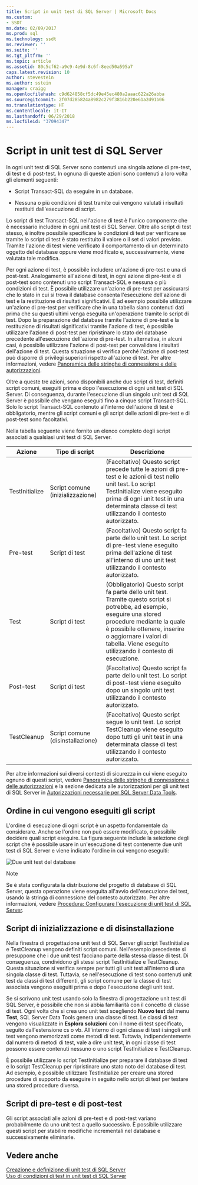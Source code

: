 ```yaml
---
title: Script in unit test di SQL Server | Microsoft Docs
ms.custom:
- SSDT
ms.date: 02/09/2017
ms.prod: sql
ms.technology: ssdt
ms.reviewer: ''
ms.suite: ''
ms.tgt_pltfrm: ''
ms.topic: article
ms.assetid: 80c5cf62-a9c9-4e9d-8c6f-8eed50a595a7
caps.latest.revision: 10
author: stevestein
ms.author: sstein
manager: craigg
ms.openlocfilehash: c9d624858cf5dc49e45ec480a2aaac622a26abba
ms.sourcegitcommit: 2f07d285824a8982c279f3816b220e61a2d91b06
ms.translationtype: HT
ms.contentlocale: it-IT
ms.lasthandoff: 06/29/2018
ms.locfileid: "37094347"
---
```

# <a name="scripts-in-sql-server-unit-tests"></a>Script in unit test di SQL Server
In ogni unit test di SQL Server sono contenuti una singola azione di pre-test, di test e di post-test. In ognuna di queste azioni sono contenuti a loro volta gli elementi seguenti:  
  
-   Script Transact\-SQL da eseguire in un database.  
  
-   Nessuna o più condizioni di test tramite cui vengono valutati i risultati restituiti dall'esecuzione di script.  
  
Lo script di test Transact\-SQL nell'azione di test è l'unico componente che è necessario includere in ogni unit test di SQL Server. Oltre allo script di test stesso, è inoltre possibile specificare le condizioni di test per verificare se tramite lo script di test è stato restituito il valore o il set di valori previsto. Tramite l'azione di test viene verificato il comportamento di un determinato oggetto del database oppure viene modificato e, successivamente, viene valutata tale modifica.  
  
Per ogni azione di test, è possibile includere un'azione di pre-test e una di post-test. Analogamente all'azione di test, in ogni azione di pre-test e di post-test sono contenuti uno script Transact\-SQL e nessuna o più condizioni di test. È possibile utilizzare un'azione di pre-test per assicurarsi che lo stato in cui si trova il database consenta l'esecuzione dell'azione di test e la restituzione di risultati significativi. È ad esempio possibile utilizzare un'azione di pre-test per verificare che in una tabella siano contenuti dati prima che su questi ultimi venga eseguita un'operazione tramite lo script di test. Dopo la preparazione del database tramite l'azione di pre-test e la restituzione di risultati significativi tramite l'azione di test, è possibile utilizzare l'azione di post-test per ripristinare lo stato del database precedente all'esecuzione dell'azione di pre-test. In alternativa, in alcuni casi, è possibile utilizzare l'azione di post-test per convalidare i risultati dell'azione di test. Questa situazione si verifica perché l'azione di post-test può disporre di privilegi superiori rispetto all'azione di test. Per altre informazioni, vedere [Panoramica delle stringhe di connessione e delle autorizzazioni](../ssdt/overview-of-connection-strings-and-permissions.md).  
  
Oltre a queste tre azioni, sono disponibili anche due script di test, definiti script comuni, eseguiti prima e dopo l'esecuzione di ogni unit test di SQL Server. Di conseguenza, durante l'esecuzione di un singolo unit test di SQL Server è possibile che vengano eseguiti fino a cinque script Transact\-SQL. Solo lo script Transact\-SQL contenuto all'interno dell'azione di test è obbligatorio, mentre gli script comuni e gli script delle azioni di pre-test e di post-test sono facoltativi.  
  
Nella tabella seguente viene fornito un elenco completo degli script associati a qualsiasi unit test di SQL Server.  
  
|**Azione**|**Tipo di script**|**Descrizione**|  
|--------------|-------------------|-------------------|  
|TestInitialize|Script comune (inizializzazione)|(Facoltativo) Questo script precede tutte le azioni di pre-test e le azioni di test nello unit test. Lo script TestInitialize viene eseguito prima di ogni unit test in una determinata classe di test utilizzando il contesto autorizzato.|  
|Pre-test|Script di test|(Facoltativo) Questo script fa parte dello unit test. Lo script di pre-test viene eseguito prima dell'azione di test all'interno di uno unit test utilizzando il contesto autorizzato.|  
|Test|Script di test|(Obbligatorio) Questo script fa parte dello unit test. Tramite questo script si potrebbe, ad esempio, eseguire una stored procedure mediante la quale è possibile ottenere, inserire o aggiornare i valori di tabella. Viene eseguito utilizzando il contesto di esecuzione.|  
|Post-test|Script di test|(Facoltativo) Questo script fa parte dello unit test. Lo script di post-test viene eseguito dopo un singolo unit test utilizzando il contesto autorizzato.|  
|TestCleanup|Script comune (disinstallazione)|(Facoltativo) Questo script segue lo unit test. Lo script TestCleanup viene eseguito dopo tutti gli unit test in una determinata classe di test utilizzando il contesto autorizzato.|  
  
Per altre informazioni sui diversi contesti di sicurezza in cui viene eseguito ognuno di questi script, vedere [Panoramica delle stringhe di connessione e delle autorizzazioni](../ssdt/overview-of-connection-strings-and-permissions.md) e la sezione dedicata alle autorizzazioni per gli unit test di SQL Server in [Autorizzazioni necessarie per SQL Server Data Tools](../ssdt/required-permissions-for-sql-server-data-tools.md).  
  
## <a name="order-in-which-scripts-are-run"></a>Ordine in cui vengono eseguiti gli script  
L'ordine di esecuzione di ogni script è un aspetto fondamentale da considerare. Anche se l'ordine non può essere modificato, è possibile decidere quali script eseguire. La figura seguente include la selezione degli script che è possibile usare in un'esecuzione di test contenente due unit test di SQL Server e viene indicato l'ordine in cui vengono eseguiti:  
  
![Due unit test del database](../ssdt/media/twodatabaseunittests.png "Due unit test del database")  
  
> [!NOTE]  
> Se è stata configurata la distribuzione del progetto di database di SQL Server, questa operazione viene eseguita all'avvio dell'esecuzione del test, usando la stringa di connessione del contesto autorizzato. Per altre informazioni, vedere [Procedura: Configurare l'esecuzione di unit test di SQL Server](../ssdt/how-to-configure-sql-server-unit-test-execution.md).  
  
## <a name="initialization-and-cleanup-scripts"></a>Script di inizializzazione e di disinstallazione  
Nella finestra di progettazione unit test di SQL Server gli script TestInitialize e TestCleanup vengono definiti script comuni. Nell'esempio precedente si presuppone che i due unit test facciano parte della stessa classe di test. Di conseguenza, condividono gli stessi script TestInitialize e TestCleanup. Questa situazione si verifica sempre per tutti gli unit test all'interno di una singola classe di test. Tuttavia, se nell'esecuzione di test sono contenuti unit test da classi di test differenti, gli script comune per la classe di test associata vengono eseguiti prima e dopo l'esecuzione degli unit test.  
  
Se si scrivono unit test usando solo la finestra di progettazione unit test di SQL Server, è possibile che non si abbia familiarità con il concetto di classe di test. Ogni volta che si crea uno unit test scegliendo **Nuovo test** dal menu **Test**, SQL Server Data Tools genera una classe di test. Le classi di test vengono visualizzate in **Esplora soluzioni** con il nome di test specificato, seguito dall'estensione cs o vb. All'interno di ogni classe di test i singoli unit test vengono memorizzati come metodi di test. Tuttavia, indipendentemente dal numero di metodi di test, vale a dire unit test, in ogni classe di test possono essere contenuti nessuno o uno script TestInitialize e TestCleanup.  
  
È possibile utilizzare lo script TestInitialize per preparare il database di test e lo script TestCleanup per ripristinare uno stato noto del database di test. Ad esempio, è possibile utilizzare TestInitialize per creare una stored procedure di supporto da eseguire in seguito nello script di test per testare una stored procedure diversa.  
  
## <a name="pre-test-and-post-test-scripts"></a>Script di pre-test e di post-test  
Gli script associati alle azioni di pre-test e di post-test variano probabilmente da uno unit test a quello successivo. È possibile utilizzare questi script per stabilire modifiche incrementali nel database e successivamente eliminarle.  
  
## <a name="see-also"></a>Vedere anche  
[Creazione e definizione di unit test di SQL Server](../ssdt/creating-and-defining-sql-server-unit-tests.md)  
[Uso di condizioni di test in unit test di SQL Server](../ssdt/using-test-conditions-in-sql-server-unit-tests.md)  
  
